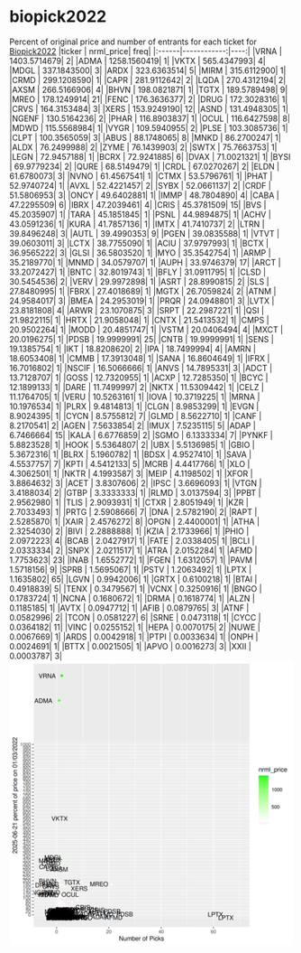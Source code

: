 # biopick2022
Percent of original price and number of entrants for each ticket for [Biopick2022](https://twitter.com/hashtag/Biopick2022)
|ticker |   nrml_price| freq|
|:------|------------:|----:|
|VRNA   | 1403.5714679|    2|
|ADMA   | 1258.1560419|    1|
|VKTX   |  565.4347993|    4|
|MDGL   |  337.1843500|    3|
|ARDX   |  323.6363514|    5|
|MIRM   |  315.6112900|    1|
|CRMD   |  299.1208590|    1|
|CAPR   |  281.9112642|    2|
|LQDA   |  270.4312194|    2|
|AXSM   |  266.5166906|    4|
|BHVN   |  198.0821871|    1|
|TGTX   |  189.5789498|    9|
|MREO   |  178.1249914|   21|
|FENC   |  176.3636377|    2|
|DRUG   |  172.3028316|    1|
|CRVS   |  164.3153484|    3|
|XERS   |  153.9249190|   12|
|ASND   |  131.4948305|    1|
|NGENF  |  130.5164236|    2|
|PHAR   |  116.8903837|    1|
|OCUL   |  116.6427598|    8|
|MDWD   |  115.5568984|    1|
|VYGR   |  109.5940955|    2|
|PLSE   |  103.3085736|    1|
|CLPT   |  100.3565059|    3|
|ABUS   |   88.1748065|    8|
|MNKD   |   86.2700247|    1|
|ALDX   |   76.2499988|    2|
|ZYME   |   76.1439903|    2|
|SWTX   |   75.7663753|    1|
|LEGN   |   72.9457188|    1|
|BCRX   |   72.9241885|    6|
|DVAX   |   71.0021321|    1|
|BYSI   |   69.9779234|    2|
|QURE   |   68.5149479|    1|
|CRDL   |   67.0270267|    2|
|ELDN   |   61.6780073|    3|
|NVNO   |   61.4567541|    1|
|CTMX   |   53.5796761|    1|
|PHAT   |   52.9740724|    1|
|AVXL   |   52.4221457|    2|
|SYBX   |   52.0661137|    2|
|CRDF   |   51.5806953|    3|
|ONCY   |   49.6402881|    1|
|IMMP   |   48.7804890|    4|
|CABA   |   47.2295509|    6|
|IBRX   |   47.2039461|    4|
|CRIS   |   45.3781509|   15|
|BVS    |   45.2035907|    1|
|TARA   |   45.1851845|    1|
|PSNL   |   44.9894875|    1|
|ACHV   |   43.0591236|    1|
|KURA   |   41.7857136|    1|
|IMTX   |   41.7410737|    2|
|LTRN   |   39.8496248|    3|
|AUTL   |   39.4990353|    9|
|PGEN   |   39.0835588|    1|
|VTVT   |   39.0603011|    3|
|LCTX   |   38.7755090|    1|
|ACIU   |   37.9797993|    1|
|BCTX   |   36.9565222|    3|
|GLSI   |   36.5803520|    1|
|MYO    |   35.3542754|    1|
|ARMP   |   35.2189770|    1|
|MNMD   |   34.0579707|    1|
|AUPH   |   33.9746379|   17|
|ARCT   |   33.2072427|    1|
|BNTC   |   32.8019743|    1|
|BFLY   |   31.0911795|    1|
|CLSD   |   30.5454536|    2|
|VERV   |   29.9972898|    1|
|ASRT   |   28.8990815|    2|
|SLS    |   27.8480995|    1|
|FBRX   |   27.4018689|    1|
|MGTX   |   26.7059824|    2|
|ATNM   |   24.9584017|    3|
|BMEA   |   24.2953019|    1|
|PRQR   |   24.0948801|    3|
|LVTX   |   23.8181808|    4|
|ARWR   |   23.1070875|    3|
|SRPT   |   22.2987221|    1|
|QSI    |   21.9822115|    1|
|HRTX   |   21.9058048|    1|
|CNTX   |   21.5413532|    1|
|CMPS   |   20.9502264|    1|
|MODD   |   20.4851747|    1|
|VSTM   |   20.0406494|    4|
|MXCT   |   20.0196275|    1|
|PDSB   |   19.9999991|   25|
|CNTB   |   19.9999991|    1|
|SENS   |   19.1385754|    1|
|IKT    |   18.8208620|    2|
|IPA    |   18.7499994|    4|
|AMRN   |   18.6053408|    1|
|CMMB   |   17.3913048|    1|
|SANA   |   16.8604649|    1|
|IFRX   |   16.7016802|    1|
|NSCIF  |   16.5066666|    1|
|ANVS   |   14.7895331|    3|
|ADCT   |   13.7128707|    1|
|GOSS   |   12.7320955|    1|
|ACXP   |   12.7285350|    1|
|BCYC   |   12.1899133|    1|
|DARE   |   11.7499997|    2|
|NKTX   |   11.5309442|    1|
|CELZ   |   11.1764705|    1|
|VERU   |   10.5263161|    1|
|IOVA   |   10.3719225|    1|
|MRNA   |   10.1976534|    1|
|PLRX   |    9.4814813|    1|
|CLGN   |    8.9853299|    1|
|EVGN   |    8.9024395|    1|
|CYCN   |    8.5755812|    7|
|GLMD   |    8.5622710|    1|
|CANF   |    8.2170541|    2|
|AGEN   |    7.5633854|    2|
|IMUX   |    7.5235115|    5|
|ADAP   |    6.7466664|   15|
|KALA   |    6.6776859|    2|
|SGMO   |    6.1333334|    7|
|PYNKF  |    5.8823528|    1|
|HOOK   |    5.5364807|    2|
|UBX    |    5.5136985|    1|
|GBIO   |    5.3672316|    1|
|BLRX   |    5.1960782|    1|
|BDSX   |    4.9527410|    1|
|SAVA   |    4.5537757|    7|
|KPTI   |    4.5412133|    5|
|MCRB   |    4.4417766|    1|
|XLO    |    4.3062501|    1|
|NKTR   |    4.1993587|    3|
|MEIP   |    4.1198502|    1|
|XFOR   |    3.8864632|    3|
|ACET   |    3.8307606|    2|
|IPSC   |    3.6696093|    1|
|VTGN   |    3.4188034|    2|
|GTBP   |    3.3333333|    1|
|RLMD   |    3.0137594|    3|
|PPBT   |    2.9562980|    1|
|TLIS   |    2.9093931|    1|
|CTXR   |    2.8051949|    1|
|KZR    |    2.7033493|    1|
|PRTG   |    2.5908666|    7|
|DNA    |    2.5782190|    2|
|RAPT   |    2.5285870|    1|
|XAIR   |    2.4576272|    8|
|OPGN   |    2.4400001|    1|
|ATHA   |    2.3254030|    2|
|BIVI   |    2.2888888|    1|
|KZIA   |    2.1733966|    1|
|PHIO   |    2.0972223|    4|
|BCAB   |    2.0427917|    1|
|FATE   |    2.0338405|    1|
|BCLI   |    2.0333334|    2|
|SNPX   |    2.0211517|    1|
|ATRA   |    2.0152284|    1|
|AFMD   |    1.7753623|   23|
|INAB   |    1.6552772|    1|
|FGEN   |    1.6312057|    1|
|PAVM   |    1.5718156|    9|
|SPRB   |    1.5695067|    1|
|PSTV   |    1.2063492|    1|
|LPTX   |    1.1635802|   65|
|LGVN   |    0.9942006|    1|
|GRTX   |    0.6100218|    1|
|BTAI   |    0.4918839|    5|
|TENX   |    0.3479567|    1|
|VCNX   |    0.3250916|    1|
|BNGO   |    0.1783724|    1|
|NCNA   |    0.1680672|    1|
|DRMA   |    0.1618774|    1|
|ALZN   |    0.1185185|    1|
|AVTX   |    0.0947712|    1|
|AFIB   |    0.0879765|    3|
|ATNF   |    0.0582996|    2|
|TCON   |    0.0581227|    6|
|SRNE   |    0.0473118|    1|
|CYCC   |    0.0364182|   11|
|VINC   |    0.0255152|    1|
|HEPA   |    0.0070175|    2|
|NUWE   |    0.0067669|    1|
|ARDS   |    0.0042918|    1|
|PTPI   |    0.0033634|    1|
|ONPH   |    0.0024691|    1|
|BTTX   |    0.0021505|    1|
|APVO   |    0.0016273|    3|
|XXII   |    0.0003787|    3|
![retvspicks](biopicks.png?raw=true)
